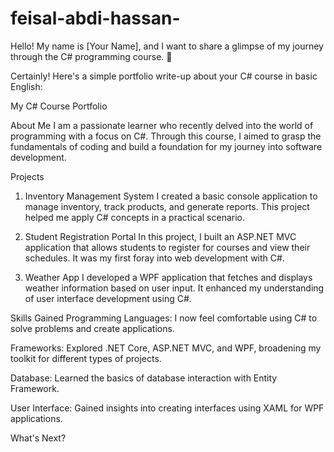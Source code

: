 # feisal-abdi-hassan-
Hello! My name is [Your Name], and I want to share a glimpse of my journey through the C# programming course. 🚀



Certainly! Here's a simple portfolio write-up about your C# course in basic English:

My C# Course Portfolio



About Me
I am a passionate learner who recently delved into the world of programming with a focus on C#. Through this course, I aimed to grasp the fundamentals of coding and build a foundation for my journey into software development.

Projects
1. Inventory Management System
I created a basic console application to manage inventory, track products, and generate reports. This project helped me apply C# concepts in a practical scenario.

2. Student Registration Portal
In this project, I built an ASP.NET MVC application that allows students to register for courses and view their schedules. It was my first foray into web development with C#.

3. Weather App
I developed a WPF application that fetches and displays weather information based on user input. It enhanced my understanding of user interface development using C#.

Skills Gained
Programming Languages: I now feel comfortable using C# to solve problems and create applications.

Frameworks: Explored .NET Core, ASP.NET MVC, and WPF, broadening my toolkit for different types of projects.

Database: Learned the basics of database interaction with Entity Framework.

User Interface: Gained insights into creating interfaces using XAML for WPF applications.

What's Next?
